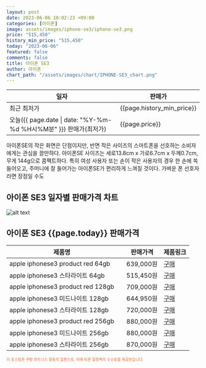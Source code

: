 ```yaml
---
layout: post
date: 2023-06-06 10:02:23 +09:00
categories: [아이폰]
image: assets/images/iphone-se3/iphone-se3.png
price: "515,450"
history_min_price: "515,450"
today: "2023-06-06"
featured: false
comments: false
title: 아이폰 SE3
author: 아이폰
chart_path: "/assets/images/chart/IPHONE-SE3_chart.png"
---
```


<main>
<table>
<thread>
<tr>
<th>일자</th>
<th>판매가</th>
</tr>
</thread>
<tbody>
<tr><td>최근 최저가</td><td>{{page.history_min_price}}</td></tr>
<tr><td>오늘({{ page.date | date: "%Y-%m-%d %H시%M분" }}) 판매가(최저가)</td><td>{{page.price}}</td></tr>
</tbody>
</table>
</main>


아이폰SE의 작은 화면은 단점이지만, 반면 작은 사이즈의 스마트폰을 선호하는 소비자에게는 관심을 끌만하다.
아이폰SE 사이즈는 세로13.8cm x 가로6.7cm x 두께0.7cm, 무게 144g으로 콤팩트하다. 
특히 여성 사용자 또는 손이 작은 사용자의 경우 한 손에 쏙 들어오고, 주머니에 잘 들어가는 아이폰SE가 편리하게 느껴질 것이다.
가벼운 폰 선호자라면 장점일 수도

## 아이폰 SE3 일자별 판매가격 차트
![alt text]({{page.chart_path}} "아이폰 SE3 판매가격 차트")

## 아이폰 SE3 {{page.today}} 판매가격
<main>
<table id="rwd-table-large">
  <thead>
    <tr>
      <th>제품명</th>
      <th></th>
      <th>판매가격</th>
      <th>제품링크</th>
    </tr>
  </thead>
  <tbody><tr>
        <td>apple iphonese3 product red 64gb </td>
        <td></td>
        <td>639,000원</td>
        <td><a href='https://link.coupang.com/a/SOZrL' target='_blank'>구매</a></td>
        </tr><tr>
        <td>apple iphonese3 스타라이트 64gb </td>
        <td></td>
        <td>515,450원</td>
        <td><a href='https://link.coupang.com/a/SOZuC' target='_blank'>구매</a></td>
        </tr><tr>
        <td>apple iphonese3 product red 128gb </td>
        <td></td>
        <td>709,000원</td>
        <td><a href='https://link.coupang.com/a/SOZx2' target='_blank'>구매</a></td>
        </tr><tr>
        <td>apple iphonese3 미드나이트 128gb </td>
        <td></td>
        <td>644,950원</td>
        <td><a href='https://link.coupang.com/a/SOZBl' target='_blank'>구매</a></td>
        </tr><tr>
        <td>apple iphonese3 스타라이트 128gb </td>
        <td></td>
        <td>720,000원</td>
        <td><a href='https://link.coupang.com/a/SOZJU' target='_blank'>구매</a></td>
        </tr><tr>
        <td>apple iphonese3 product red 256gb </td>
        <td></td>
        <td>880,000원</td>
        <td><a href='https://link.coupang.com/a/SOZL6' target='_blank'>구매</a></td>
        </tr><tr>
        <td>apple iphonese3 미드나이트 256gb </td>
        <td></td>
        <td>880,000원</td>
        <td><a href='https://link.coupang.com/a/SOZOg' target='_blank'>구매</a></td>
        </tr><tr>
        <td>apple iphonese3 스타라이트 256gb </td>
        <td></td>
        <td>870,000원</td>
        <td><a href='https://link.coupang.com/a/SOZPV' target='_blank'>구매</a></td>
        </tr></tbody>
</table>

</main>
<div style="color:#e56a2c;font-size: 0.7em;" >
이 포스팅은 쿠팡 파트너스 활동의 일환으로, 이에 따른 일정액의 수수료를 제공받습니다.
</div>
